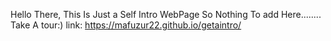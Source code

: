 Hello There,
This Is Just a Self Intro WebPage So Nothing To add Here........
Take A tour:)
link: https://mafuzur22.github.io/getaintro/
